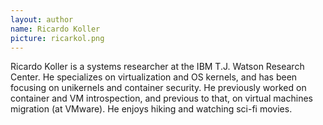 ```yaml
---
layout: author
name: Ricardo Koller
picture: ricarkol.png
---
```


Ricardo Koller is a systems researcher at the IBM T.J. Watson Research Center.
He specializes on virtualization and OS kernels, and has been focusing on
unikernels and container security. He previously worked on container and VM
introspection, and previous to that, on virtual machines migration (at VMware).
He enjoys hiking and watching sci-fi movies.
